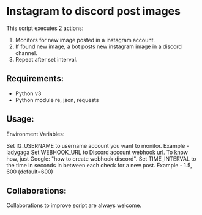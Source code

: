 # Instagram to discord post images

This script executes 2 actions:

1. Monitors for new image posted in a instagram account.
2. If found new image, a bot posts new instagram image in a discord channel.
3. Repeat after set interval.

## Requirements:

- Python v3
- Python module re, json, requests

## Usage:

Environment Variables:

Set IG_USERNAME to username account you want to monitor. Example - ladygaga
Set WEBHOOK_URL to Discord account webhook url. To know how, just Google: "how to create webhook discord".
Set TIME_INTERVAL to the time in seconds in between each check for a new post. Example - 1.5, 600 (default=600)

## Collaborations:

Collaborations to improve script are always welcome.
